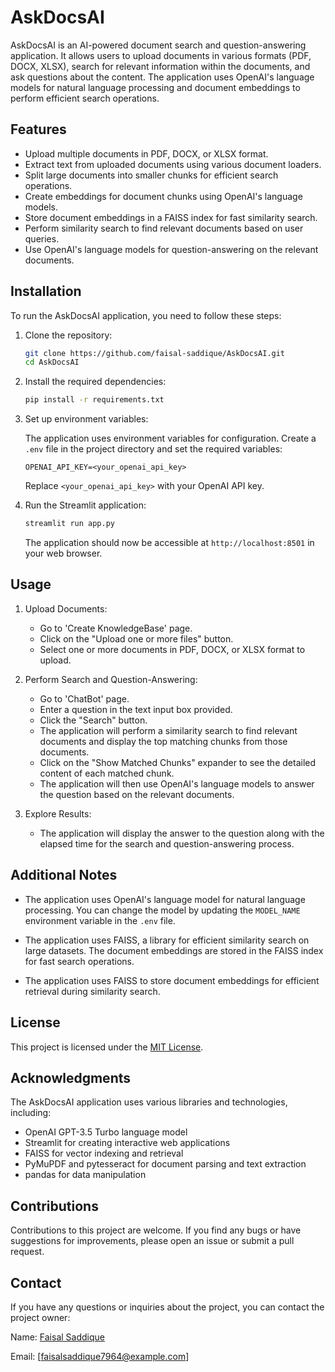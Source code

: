 # AskDocsAI

AskDocsAI is an AI-powered document search and question-answering application. It allows users to upload documents in various formats (PDF, DOCX, XLSX), search for relevant information within the documents, and ask questions about the content. The application uses OpenAI's language models for natural language processing and document embeddings to perform efficient search operations.

## Features

- Upload multiple documents in PDF, DOCX, or XLSX format.
- Extract text from uploaded documents using various document loaders.
- Split large documents into smaller chunks for efficient search operations.
- Create embeddings for document chunks using OpenAI's language models.
- Store document embeddings in a FAISS index for fast similarity search.
- Perform similarity search to find relevant documents based on user queries.
- Use OpenAI's language models for question-answering on the relevant documents.

## Installation

To run the AskDocsAI application, you need to follow these steps:

1. Clone the repository:

   ```bash
   git clone https://github.com/faisal-saddique/AskDocsAI.git
   cd AskDocsAI
   ```

2. Install the required dependencies:

   ```bash
   pip install -r requirements.txt
   ```

3. Set up environment variables:

   The application uses environment variables for configuration. Create a `.env` file in the project directory and set the required variables:

   ```
   OPENAI_API_KEY=<your_openai_api_key>

   ```

   Replace `<your_openai_api_key>` with your OpenAI API key.

4. Run the Streamlit application:

   ```bash
   streamlit run app.py
   ```

   The application should now be accessible at `http://localhost:8501` in your web browser.

## Usage

1. Upload Documents:

   - Go to 'Create KnowledgeBase' page.
   - Click on the "Upload one or more files" button.
   - Select one or more documents in PDF, DOCX, or XLSX format to upload.

2. Perform Search and Question-Answering:

   - Go to 'ChatBot' page.
   - Enter a question in the text input box provided.
   - Click the "Search" button.
   - The application will perform a similarity search to find relevant documents and display the top matching chunks from those documents.
   - Click on the "Show Matched Chunks" expander to see the detailed content of each matched chunk.
   - The application will then use OpenAI's language models to answer the question based on the relevant documents.

3. Explore Results:

   - The application will display the answer to the question along with the elapsed time for the search and question-answering process.

## Additional Notes

- The application uses OpenAI's language model for natural language processing. You can change the model by updating the `MODEL_NAME` environment variable in the `.env` file.

- The application uses FAISS, a library for efficient similarity search on large datasets. The document embeddings are stored in the FAISS index for fast search operations.

- The application uses FAISS to store document embeddings for efficient retrieval during similarity search.

## License

This project is licensed under the [MIT License](LICENSE).

## Acknowledgments

The AskDocsAI application uses various libraries and technologies, including:

- OpenAI GPT-3.5 Turbo language model
- Streamlit for creating interactive web applications
- FAISS for vector indexing and retrieval
- PyMuPDF and pytesseract for document parsing and text extraction
- pandas for data manipulation

## Contributions

Contributions to this project are welcome. If you find any bugs or have suggestions for improvements, please open an issue or submit a pull request.

## Contact

If you have any questions or inquiries about the project, you can contact the project owner:

Name: [Faisal Saddique](https://github.com/faisal-saddique)

Email: [faisalsaddique7964@example.com]